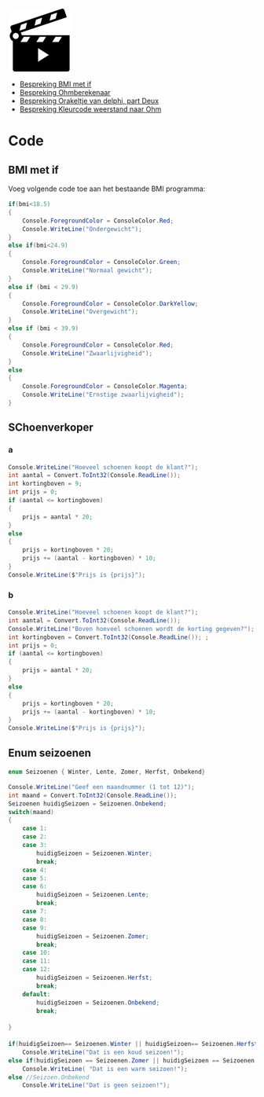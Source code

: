 
![](../assets/movie.png)

* [Bespreking BMI met if](https://ap.cloud.panopto.eu/Panopto/Pages/Viewer.aspx?id=8d5602e2-ef82-486c-ba60-a981009b3a61)
* [Bespreking Ohmberekenaar](https://ap.cloud.panopto.eu/Panopto/Pages/Viewer.aspx?id=3d9dcd19-a130-4287-8ef2-a981009dc942)
* [Bespreking Orakeltje van delphi, part Deux](https://ap.cloud.panopto.eu/Panopto/Pages/Viewer.aspx?id=d0ff5c46-9839-483f-97dd-a98100a28b9d)
* [Bespreking Kleurcode weerstand naar Ohm](https://ap.cloud.panopto.eu/Panopto/Pages/Viewer.aspx?id=a272f856-78cd-44a6-afbd-a981009f7253)


# Code

## BMI met if

Voeg volgende code toe aan het bestaande BMI programma:
```csharp
if(bmi<18.5)
{
    Console.ForegroundColor = ConsoleColor.Red;
    Console.WriteLine("Ondergewicht");
}
else if(bmi<24.9)
{
    Console.ForegroundColor = ConsoleColor.Green;
    Console.WriteLine("Normaal gewicht");
}
else if (bmi < 29.9)
{
    Console.ForegroundColor = ConsoleColor.DarkYellow;
    Console.WriteLine("Overgewicht");
}
else if (bmi < 39.9)
{
    Console.ForegroundColor = ConsoleColor.Red;
    Console.WriteLine("Zwaarlijvigheid");
}
else
{
    Console.ForegroundColor = ConsoleColor.Magenta;
    Console.WriteLine("Ernstige zwaarlijvigheid");
}
```

## SChoenverkoper

### a

```csharp
Console.WriteLine("Hoeveel schoenen koopt de klant?");
int aantal = Convert.ToInt32(Console.ReadLine());
int kortingboven = 9;
int prijs = 0;
if (aantal <= kortingboven)
{
    prijs = aantal * 20;
}
else
{
    prijs = kortingboven * 20;
    prijs += (aantal - kortingboven) * 10;
}
Console.WriteLine($"Prijs is {prijs}");
```

### b
```csharp
Console.WriteLine("Hoeveel schoenen koopt de klant?");
int aantal = Convert.ToInt32(Console.ReadLine());
Console.WriteLine("Boven hoeveel schoenen wordt de korting gegeven?");
int kortingboven = Convert.ToInt32(Console.ReadLine()); ;
int prijs = 0;
if (aantal <= kortingboven)
{
    prijs = aantal * 20;
}
else
{
    prijs = kortingboven * 20;
    prijs += (aantal - kortingboven) * 10;
}
Console.WriteLine($"Prijs is {prijs}");
```

## Enum seizoenen

```csharp
enum Seizoenen { Winter, Lente, Zomer, Herfst, Onbekend}     
```

```csharp
Console.WriteLine("Geef een maandnummer (1 tot 12)");
int maand = Convert.ToInt32(Console.ReadLine());
Seizoenen huidigSeizoen = Seizoenen.Onbekend;
switch(maand)
{
    case 1:
    case 2:
    case 3:
        huidigSeizoen = Seizoenen.Winter;
        break;
    case 4:
    case 5:
    case 6:
        huidigSeizoen = Seizoenen.Lente;
        break;
    case 7:
    case 8:
    case 9:
        huidigSeizoen = Seizoenen.Zomer;
        break;
    case 10:
    case 11:
    case 12:
        huidigSeizoen = Seizoenen.Herfst;
        break;
    default:
        huidigSeizoen = Seizoenen.Onbekend;
        break;

}

if(huidigSeizoen== Seizoenen.Winter || huidigSeizoen== Seizoenen.Herfst)
    Console.WriteLine("Dat is een koud seizoen!");
else if(huidigSeizoen == Seizoenen.Zomer || huidigSeizoen == Seizoenen.Lente)
    Console.WriteLine( "Dat is een warm seizoen!");
else //Seizoen.Onbekend
    Console.WriteLine("Dat is geen seizoen!");

```